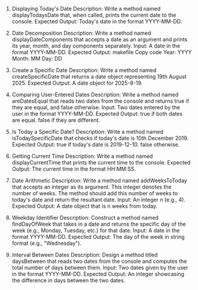1. Displaying Today's Date
   Description: Write a method named displayTodaysDate that, when called, prints the current date to the console.
   Expected Output: Today's date in the format YYYY-MM-DD.

2. Date Decomposition
   Description: Write a method named displayDateComponents that accepts a date as an argument and prints its year, month, and day components separately.
   Input: A date in the format YYYY-MM-DD.
   Expected Output:
   makefile
   Copy code
   Year: YYYY
   Month: MM
   Day: DD

3. Create a Specific Date
   Description: Write a method named createSpecificDate that returns a date object representing 19th August 2025.
   Expected Output: A date object for 2025-8-19.

4. Comparing User-Entered Dates
   Description: Write a method named areDatesEqual that reads two dates from the console and returns true if they are equal, and false otherwise.
   Input: Two dates entered by the user in the format YYYY-MM-DD.
   Expected Output:
   true if both dates are equal.
   false if they are different.

5. Is Today a Specific Date?
   Description: Write a method named isTodaySpecificDate that checks if today's date is 10th December 2019.
   Expected Output:
   true if today's date is 2019-12-10.
   false otherwise.


6. Getting Current Time
   Description: Write a method named displayCurrentTime that prints the current time to the console.
   Expected Output: The current time in the format HH:MM:SS.

7. Date Arithmetic
   Description: Write a method named addWeeksToToday that accepts an integer as its argument. This integer denotes the number of weeks. The method should add this number of weeks to today's date and return the resultant date.
   Input: An integer n (e.g., 4).
   Expected Output: A date object that is n weeks from today.

8. Weekday Identifier
   Description: Construct a method named findDayOfWeek that takes in a date and returns the specific day of the week (e.g., Monday, Tuesday, etc.) for that date.
   Input: A date in the format YYYY-MM-DD.
   Expected Output: The day of the week in string format (e.g., "Wednesday").

9. Interval Between Dates
   Description: Design a method titled daysBetween that reads two dates from the console and computes the total number of days between them.
   Input: Two dates given by the user in the format YYYY-MM-DD.
   Expected Output: An integer showcasing the difference in days between the two dates.